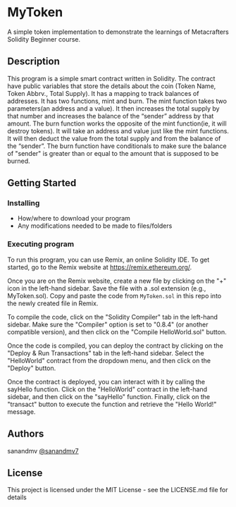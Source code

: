 # MyToken

A simple token implementation to demonstrate the learnings of Metacrafters Solidity Beginner course.

## Description

This program is a simple smart contract written in Solidity. The contract have public variables that store the details about the coin (Token Name, Token Abbrv., Total Supply). It has a mapping to track balances of addresses. It has two functions, mint and burn. The mint function takes two parameters(an address and a value). It then increases the total supply by that number and increases the balance of the “sender” address by that amount. The burn function works the opposite of the mint function(ie, it will destroy tokens). It will take an address and value just like the mint functions. It will then deduct the value from the total supply and from the balance of the “sender”. The burn function have conditionals to make sure the balance of "sender" is greater than or equal to the amount that is supposed to be burned.

## Getting Started

### Installing

* How/where to download your program
* Any modifications needed to be made to files/folders

### Executing program

To run this program, you can use Remix, an online Solidity IDE. To get started, go to the Remix website at https://remix.ethereum.org/.

Once you are on the Remix website, create a new file by clicking on the "+" icon in the left-hand sidebar. Save the file with a .sol extension (e.g., MyToken.sol). Copy and paste the code from `MyToken.sol` in this repo into the newly created file in Remix.

To compile the code, click on the "Solidity Compiler" tab in the left-hand sidebar. Make sure the "Compiler" option is set to "0.8.4" (or another compatible version), and then click on the "Compile HelloWorld.sol" button.

Once the code is compiled, you can deploy the contract by clicking on the "Deploy & Run Transactions" tab in the left-hand sidebar. Select the "HelloWorld" contract from the dropdown menu, and then click on the "Deploy" button.

Once the contract is deployed, you can interact with it by calling the sayHello function. Click on the "HelloWorld" contract in the left-hand sidebar, and then click on the "sayHello" function. Finally, click on the "transact" button to execute the function and retrieve the "Hello World!" message.

## Authors

sanandmv
[@sanandmv7](https://twitter.com/sanandmv7)


## License

This project is licensed under the MIT License - see the LICENSE.md file for details